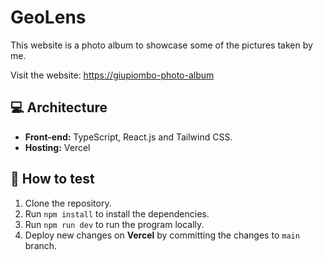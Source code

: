 # GeoLens

This website is a photo album to showcase some of the pictures taken by me.

Visit the website: [https://giupiombo-photo-album](https://giupiombo-photo-album.vercel.app)

## 💻 Architecture

- **Front-end:** TypeScript, React.js and Tailwind CSS.
- **Hosting:** Vercel

## 🧪 How to test

1.  Clone the repository.
2.  Run `npm install` to install the dependencies.
3.  Run `npm run dev` to run the program locally.
4.  Deploy new changes on **Vercel** by committing the changes to `main` branch.
